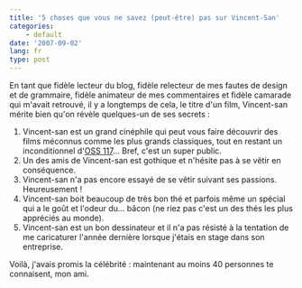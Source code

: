 ```yaml
---
title: '5 choses que vous ne savez (peut-être) pas sur Vincent-San'
categories:
    - default
date: '2007-09-02'
lang: fr
type: post
---
```


En tant que fidèle lecteur du blog, fidèle relecteur de mes fautes de design et de grammaire, fidèle animateur de mes commentaires et fidèle camarade qui m'avait retrouvé, il y a longtemps de cela, le titre d'un film, Vincent-san mérite bien qu'on révèle quelques-un de ses secrets&nbsp;:

1. Vincent-san est un grand cinéphile qui peut vous faire découvrir des films méconnus comme les plus grands classiques, tout en restant un inconditionnel d'[OSS 117](http://www.allocine.fr/film/fichefilm_gen_cfilm=61099.html)… Bref, c'est un super public.
2. Un des amis de Vincent-san est gothique et n'hésite pas à se vêtir en conséquence.
3. Vincent-san n'a pas encore essayé de se vêtir suivant ses passions. Heureusement&nbsp;!
4. Vincent-san boit beaucoup de très bon thé et parfois même un spécial qui a le goût et l'odeur du… bâcon (ne riez pas c'est un des thés les plus appréciés au monde).
5. Vincent-san est un bon dessinateur et il n'a pas résisté à la tentation de me caricaturer l'année dernière lorsque j'étais en stage dans son entreprise.

Voilà, j'avais promis la célébrité&nbsp;: maintenant au moins 40 personnes te connaisent, mon ami.